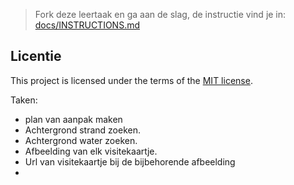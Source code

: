 > Fork deze leertaak en ga aan de slag, de instructie vind je in: [docs/INSTRUCTIONS.md](docs/INSTRUCTIONS.md)

## Licentie

This project is licensed under the terms of the [MIT license](./LICENSE).


Taken:
- plan van aanpak maken 
- Achtergrond strand zoeken.
- Achtergrond water zoeken. 
- Afbeelding van elk visitekaartje.
- Url van visitekaartje bij de bijbehorende afbeelding
- 
